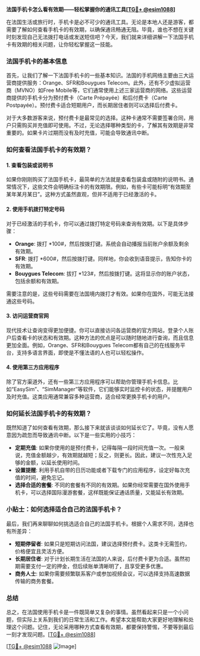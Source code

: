 **法国手机卡怎么看有效期——轻松掌握你的通讯工具[[TG💪+ @esim1088](https://t.me/s/esim1088)]**

在法国生活或旅行时，手机卡是必不可少的通讯工具。无论是本地人还是游客，都需要了解如何查看手机卡的有效期，以确保通讯畅通无阻。毕竟，谁也不想在关键时刻发现自己无法拨打电话或发送短信吧？今天，我们就来详细讲解一下法国手机卡有效期的相关问题，让你轻松掌握这一技能。

### 法国手机卡的基本信息

首先，让我们了解一下法国手机卡的一些基本知识。法国的手机网络主要由三大运营商提供服务：Orange、SFR和Bouygues Telecom。此外，还有不少虚拟运营商（MVNO）如Free Mobile等，它们通常使用上述三家运营商的网络。这些运营商提供的手机卡分为预付费卡（Carte Prépayée）和后付费卡（Carte Postpayée）。预付费卡适合短期用户，而长期居住者则可以选择后付费卡。

对于大多数游客来说，预付费卡是最常见的选择。这种卡通常不需要签署合同，用户只需购买并充值即可使用。不过，无论选择哪种类型的卡，了解其有效期是非常重要的。如果卡片过期而没有及时充值，可能会导致通讯中断。

### 如何查看法国手机卡的有效期？

#### 1. 查看包装或说明书

如果你刚刚购买了法国手机卡，最简单的方法就是查看包装盒或随附的说明书。通常情况下，这些文件会明确标注卡的有效期限。例如，有些卡可能标明“有效期至某年某月某日”。这种方式虽然直观，但并不适用于已经激活的卡。

#### 2. 使用手机拨打特定号码

对于已经激活的手机卡，你可以通过拨打特定号码来查询有效期。以下是具体步骤：

- **Orange**: 拨打 *100#，然后按拨打键。系统会自动播报当前账户余额及剩余有效期。
- **SFR**: 拨打 *600#，然后按拨打键。同样地，你会收到语音提示，告知你卡的有效期。
- **Bouygues Telecom**: 拔打 *123#，然后按拨打键。这将显示你的账户状态，包括余额和有效期。

需要注意的是，这些号码需要在法国境内拨打才有效。如果你在国外，可能无法接通这些号码。

#### 3. 访问运营商官网

现代技术让查询变得更加便捷。你可以直接访问各运营商的官方网站，登录个人账户后查看卡的状态和有效期。这种方法的优点是可以随时随地进行查询，而且信息更加全面。例如，Orange、SFR和Bouygues Telecom都有自己的在线服务平台，支持多语言界面，即使是不懂法语的人也可以轻松操作。

#### 4. 使用第三方应用程序

除了官方渠道外，还有一些第三方应用程序可以帮助你管理手机卡信息。比如“EasySim”、“SimManager”等软件，它们能够实时监控卡的状态，并提醒用户及时充值。这类应用通常兼容多种运营商，适合经常更换手机卡的用户。

### 如何延长法国手机卡的有效期？

既然知道了如何查看有效期，那么接下来就该谈谈如何延长它了。毕竟，没有人愿意因为疏忽而导致通讯中断。以下是一些实用的小技巧：

- **定期充值**: 如果你使用的是预付费卡，记得每隔一段时间充值一次。一般来说，充值金额越少，有效期就越短；反之，则更长。因此，建议一次性充入足够的金额，以延长使用时间。
- **设置提醒**: 利用手机自带的日历功能或者下载专门的应用程序，设定好每次充值的时间，避免忘记。
- **选择合适的套餐**: 不同的套餐有不同的有效期。如果你经常需要在国外使用手机卡，可以选择国际漫游套餐，这样既能保证通话质量，又能延长有效期。

### 小贴士：如何选择适合自己的法国手机卡？

最后，我们再来聊聊如何挑选适合自己的法国手机卡。根据个人需求不同，选择也有所差异：

- **短期停留者**: 如果只是短期访问法国，建议选择预付费卡。这类卡无需签约，价格便宜且灵活方便。
- **长期居住者**: 对于计划长期生活在法国的人来说，后付费卡更为合适。虽然初期需要支付一定的押金，但后续账单清晰明了，且享受更多优惠。
- **商务人士**: 如果你需要频繁联系客户或参加视频会议，可以选择支持高速数据传输的商务套餐。

### 总结

总之，在法国使用手机卡是一件既简单又复杂的事情。虽然看起来只是一个小问题，但实际上关系到我们的日常生活和工作。希望本文能帮助大家更好地理解和处理这个问题。记住，无论采用哪种方式查看有效期，都要保持警惕，不要等到最后一刻才发现问题。[[TG💪+ @esim1088](https://t.me/s/esim1088)]

[[TG💪+ @esim1088](https://t.me/s/esim1088) ![Image](https://i.postimg.cc/4NQfJmqS/Snipaste-2025-05-13-00-14-12.png)]